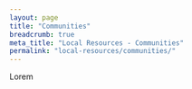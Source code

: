 ```yaml
---
layout: page
title: "Communities"
breadcrumb: true
meta_title: "Local Resources - Communities"
permalink: "local-resources/communities/"
---
```


Lorem